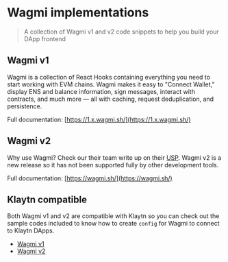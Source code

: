 # Wagmi implementations
> A collection of Wagmi v1 and v2 code snippets to help you build your DApp frontend

## Wagmi v1
Wagmi is a collection of React Hooks containing everything you need to start working with EVM chains. Wagmi makes it easy to "Connect Wallet," display ENS and balance information, sign messages, interact with contracts, and much more — all with caching, request deduplication, and persistence.

Full documentation: [https://1.x.wagmi.sh/](https://1.x.wagmi.sh/)

## Wagmi v2
Why use Wagmi? Check our their team write up on their [USP](https://wagmi.sh/react/why). Wagmi v2 is a new release so it has not been supported fully by other development tools.

Full documentation: [https://wagmi.sh/](https://wagmi.sh/)

## Klaytn compatible
Both Wagmi v1 and v2 are compatible with Klaytn so you can check out the sample codes included to know how to create `config` for Wagmi to connect to Klaytn DApps.
- [Wagmi v1](/frontend/wagmi/wagmi-v1/README.md)
- [Wagmi v2](/frontend/wagmi/wagmi-v2/README.md)